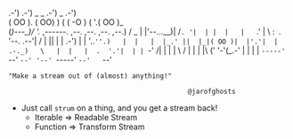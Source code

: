   .-')    .-') _   _  .-')              _   .-')    
 ( OO ). (  OO) ) ( \( -O )            ( '.( OO )_  
(_)---\_)/     '._ ,------. ,--. ,--.   ,--.   ,--.)
/    _ | |'--...__)|   /`. '|  | |  |   |   `.'   | 
\  :` `. '--.  .--'|  /  | ||  | | .-') |         | 
 '..`''.)   |  |   |  |_.' ||  |_|( OO )|  |'.'|  | 
.-._)   \   |  |   |  .  '.'|  | | `-' /|  |   |  | 
\       /   |  |   |  |\  \('  '-'(_.-' |  |   |  | 
 `-----'    `--'   `--' '--' `-----'    `--'   `--' 

    "Make a stream out of (almost) anything!"

                                                 @jarofghosts

* Just call `strum` on a thing, and you get a stream back!
  - Iterable => Readable Stream
  - Function => Transform Stream
